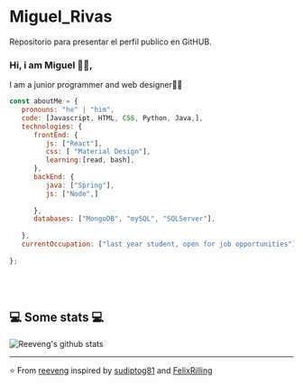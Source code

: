 # Miguel_Rivas
Repositorio para presentar  el perfil publico en GitHUB.


### Hi, i am Miguel 🙋‍♂️,

I am a junior programmer and web designer👨‍🎓


```javascript
const aboutMe = {
   pronouns: "he" | "him",
   code: [Javascript, HTML, CSS, Python, Java,],
   technologies: {
      frontEnd: {
         js: ["React"],
         css: [ "Material Design"],
         learning:[read, bash],
      },
      backEnd: {
         java: ["Spring"],
         js: ["Node",]
         
      },
      databases: ["MongoDB", "mySQL", "SQLServer"],
      
   },
   currentOccupation: ["last year student, open for job opportunities"],
   
};
```
</br></br>
<h2>💻 Some stats 💻</h2>

![Reeveng's github stats](https://github-readme-stats.vercel.app/api?username=reeveng&show_icons=true&title_color=fff&icon_color=79ff97&text_color=9f9f9f&bg_color=151515)

---

⭐️ From [reeveng](https://github.com/reeveng) inspired by [sudiptog81](https://github.com/sudiptog81) and  [FelixRilling](https://github.com/)
